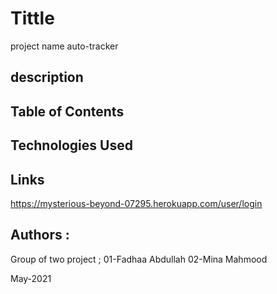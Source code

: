 # Tittle

project name auto-tracker

## description

## Table of Contents

## Technologies Used

## Links

https://mysterious-beyond-07295.herokuapp.com/user/login

## Authors :

Group of two project ;
01-Fadhaa Abdullah
02-Mina Mahmood

May-2021
